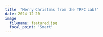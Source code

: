 ```yaml
---
title: "Merry Christmas from the TRFC Lab!"
date: 2024-12-20
image:
  filename: featured.jpg
  focal_point: 'Smart'
---
```

